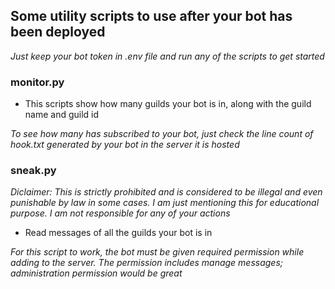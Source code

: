 ## Some utility scripts to use after your bot has been deployed
_Just keep your bot token in .env file and run any of the scripts to get started_

### monitor.py
- This scripts show how many guilds your bot is in, along with the guild name and guild id 

_To see how many has subscribed to your bot, just check the line count of hook.txt generated by your bot in the server it is hosted_

### sneak.py
_Diclaimer: This is strictly prohibited and is considered to be illegal and even punishable by law in some cases. I am just mentioning this for educational purpose. I am not responsible for any of your actions_ <br>
- Read messages of all the guilds your bot is in

_For this script to work, the bot must be given required permission while adding to the server. The permission includes manage messages; administration permission would be great_
